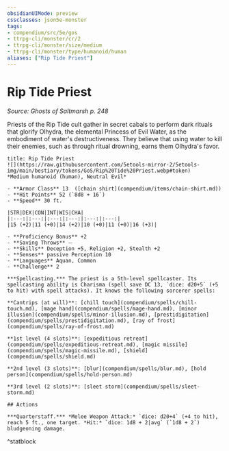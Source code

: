 ```yaml
---
obsidianUIMode: preview
cssclasses: json5e-monster
tags:
- compendium/src/5e/gos
- ttrpg-cli/monster/cr/2
- ttrpg-cli/monster/size/medium
- ttrpg-cli/monster/type/humanoid/human
aliases: ["Rip Tide Priest"]
---
```

# Rip Tide Priest
*Source: Ghosts of Saltmarsh p. 248*  

Priests of the Rip Tide cult gather in secret cabals to perform dark rituals that glorify Olhydra, the elemental Princess of Evil Water, as the embodiment of water's destructiveness. They believe that using water to kill their enemies, such as through ritual drowning, earns them Olhydra's favor.

```ad-statblock
title: Rip Tide Priest
![](https://raw.githubusercontent.com/5etools-mirror-2/5etools-img/main/bestiary/tokens/GoS/Rip%20Tide%20Priest.webp#token)
*Medium humanoid (human), Neutral Evil*

- **Armor Class** 13  ([chain shirt](compendium/items/chain-shirt.md))
- **Hit Points** 52 (`8d8 + 16`)
- **Speed** 30 ft.

|STR|DEX|CON|INT|WIS|CHA|
|:---:|:---:|:---:|:---:|:---:|:---:|
|15 (+2)|11 (+0)|14 (+2)|10 (+0)|11 (+0)|16 (+3)|

- **Proficiency Bonus** +2
- **Saving Throws** ⏤
- **Skills** Deception +5, Religion +2, Stealth +2
- **Senses** passive Perception 10
- **Languages** Aquan, Common
- **Challenge** 2

***Spellcasting.*** The priest is a 5th-level spellcaster. Its spellcasting ability is Charisma (spell save DC 13, `dice: d20+5` (+5 to hit) with spell attacks). It knows the following sorcerer spells:

**Cantrips (at will)**: [chill touch](compendium/spells/chill-touch.md), [mage hand](compendium/spells/mage-hand.md), [minor illusion](compendium/spells/minor-illusion.md), [prestidigitation](compendium/spells/prestidigitation.md), [ray of frost](compendium/spells/ray-of-frost.md)

**1st level (4 slots)**: [expeditious retreat](compendium/spells/expeditious-retreat.md), [magic missile](compendium/spells/magic-missile.md), [shield](compendium/spells/shield.md)

**2nd level (3 slots)**: [blur](compendium/spells/blur.md), [hold person](compendium/spells/hold-person.md)

**3rd level (2 slots)**: [sleet storm](compendium/spells/sleet-storm.md)

## Actions

***Quarterstaff.*** *Melee Weapon Attack:* `dice: d20+4` (+4 to hit), reach 5 ft., one target. *Hit:* `dice: 1d8 + 2|avg` (`1d8 + 2`) bludgeoning damage.
```
^statblock